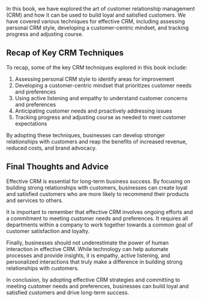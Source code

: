 

In this book, we have explored the art of customer relationship management (CRM) and how it can be used to build loyal and satisfied customers. We have covered various techniques for effective CRM, including assessing personal CRM style, developing a customer-centric mindset, and tracking progress and adjusting course.

Recap of Key CRM Techniques
---------------------------

To recap, some of the key CRM techniques explored in this book include:

1. Assessing personal CRM style to identify areas for improvement
2. Developing a customer-centric mindset that prioritizes customer needs and preferences
3. Using active listening and empathy to understand customer concerns and preferences
4. Anticipating customer needs and proactively addressing issues
5. Tracking progress and adjusting course as needed to meet customer expectations

By adopting these techniques, businesses can develop stronger relationships with customers and reap the benefits of increased revenue, reduced costs, and brand advocacy.

Final Thoughts and Advice
-------------------------

Effective CRM is essential for long-term business success. By focusing on building strong relationships with customers, businesses can create loyal and satisfied customers who are more likely to recommend their products and services to others.

It is important to remember that effective CRM involves ongoing efforts and a commitment to meeting customer needs and preferences. It requires all departments within a company to work together towards a common goal of customer satisfaction and loyalty.

Finally, businesses should not underestimate the power of human interaction in effective CRM. While technology can help automate processes and provide insights, it is empathy, active listening, and personalized interactions that truly make a difference in building strong relationships with customers.

In conclusion, by adopting effective CRM strategies and committing to meeting customer needs and preferences, businesses can build loyal and satisfied customers and drive long-term success.

